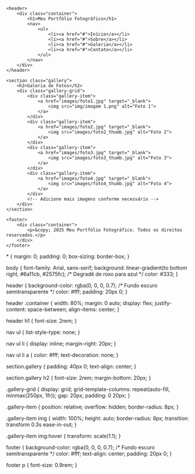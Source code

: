 <!DOCTYPE html>
<html lang="pt-br">
<head>
    <meta charset="UTF-8">
    <meta name="viewport" content="width=device-width, initial-scale=1.0">
    <meta name="description" content="Portfólio Fotográfico">
    <title>Portfólio Fotográfico</title>
    <link rel="stylesheet" href="style.css">
</head>
<body>

    <header>
        <div class="container">
            <h1>Meu Portfólio Fotográfico</h1>
            <nav>
                <ul>
                    <li><a href="#">Início</a></li>
                    <li><a href="#">Sobre</a></li>
                    <li><a href="#">Galeria</a></li>
                    <li><a href="#">Contato</a></li>
                </ul>
            </nav>
        </div>
    </header>

    <section class="gallery">
        <h2>Galeria de Fotos</h2>
        <div class="gallery-grid">
            <div class="gallery-item">
                <a href="images/foto1.jpg" target="_blank">
                    <img src="img/imagem 1.png" alt="Foto 1">
                </a>
            </div>
            <div class="gallery-item">
                <a href="images/foto2.jpg" target="_blank">
                    <img src="images/foto2_thumb.jpg" alt="Foto 2">
                </a>
            </div>
            <div class="gallery-item">
                <a href="images/foto3.jpg" target="_blank">
                    <img src="images/foto3_thumb.jpg" alt="Foto 3">
                </a>
            </div>
            <div class="gallery-item">
                <a href="images/foto4.jpg" target="_blank">
                    <img src="images/foto4_thumb.jpg" alt="Foto 4">
                </a>
            </div>
            <!-- Adicione mais imagens conforme necessário -->
        </div>
    </section>

    <footer>
        <div class="container">
            <p>&copy; 2025 Meu Portfólio Fotográfico. Todos os direitos reservados.</p>
        </div>
    </footer>

</body>
</html>
* {
    margin: 0;
    padding: 0;
    box-sizing: border-box;
}

body {
    font-family: Arial, sans-serif;
    background: linear-gradient(to bottom right, #6a11cb, #2575fc); /* Degradê de roxo para azul */
    color: #333;
}

header {
    background-color: rgba(0, 0, 0, 0.7); /* Fundo escuro semitransparente */
    color: #fff;
    padding: 20px 0;
}

header .container {
    width: 80%;
    margin: 0 auto;
    display: flex;
    justify-content: space-between;
    align-items: center;
}

header h1 {
    font-size: 2rem;
}

nav ul {
    list-style-type: none;
}

nav ul li {
    display: inline;
    margin-right: 20px;
}

nav ul li a {
    color: #fff;
    text-decoration: none;
}

section.gallery {
    padding: 40px 0;
    text-align: center;
}

section.gallery h2 {
    font-size: 2rem;
    margin-bottom: 20px;
}

.gallery-grid {
    display: grid;
    grid-template-columns: repeat(auto-fill, minmax(250px, 1fr));
    gap: 20px;
    padding: 0 20px;
}

.gallery-item {
    position: relative;
    overflow: hidden;
    border-radius: 8px;
}

.gallery-item img {
    width: 100%;
    height: auto;
    border-radius: 8px;
    transition: transform 0.3s ease-in-out;
}

.gallery-item img:hover {
    transform: scale(1.1);
}

footer {
    background-color: rgba(0, 0, 0, 0.7); /* Fundo escuro semitransparente */
    color: #fff;
    text-align: center;
    padding: 20px 0;
}

footer p {
    font-size: 0.9rem;
}
